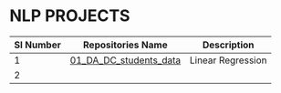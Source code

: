 # NLP PROJECTS

| Sl Number |      Repositories Name      |               Description                |
| ----------| ---------------------- | ---------------------------------------- |
|     1     | [01_DA_DC_students_data](https://www.kaggle.com/code/sureshvj/01-da-dc-students-data) | Linear Regression |
|     2     | | |
